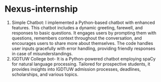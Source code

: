 # Nexus-internship
1) Simple Chatbot:
I implemented a Python-based chatbot with enhanced features. This chatbot includes a dynamic greeting, farewell, and responses to basic questions. It engages users by prompting them with questions, remembers context throughout the conversation, and encourages users to share more about themselves. The code handles user inputs gracefully with error handling, providing friendly responses in case of misunderstandings. 
2) IGDTUW College bot- It is a Python-powered chatbot employing spaCy for natural language processing. Tailored for prospective students, it provides insights into IGDTUW admission processes, deadlines, scholarships, and various topics.
